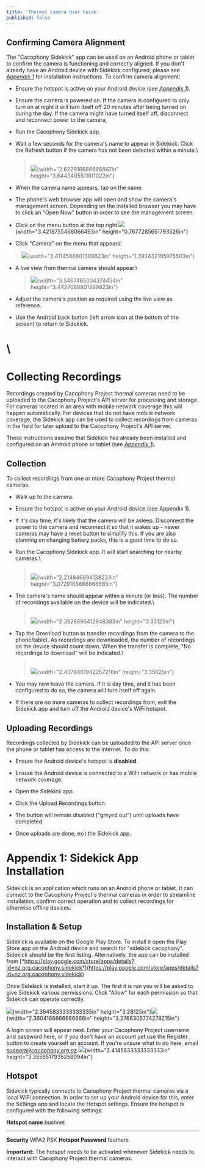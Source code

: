 ```yaml
---
title: 'Thermal Camera User Guide'
published: false
---
```


## Confirming Camera Alignment

The "Cacophony Sidekick" app can be used on an Android phone or tablet to confirm the camera is functioning and correctly aligned. If you don't already have an Android device with Sidekick configured, please see [*Appendix 1*](#section-1) for installation instructions. To confirm camera alignment:

-   Ensure the hotspot is active on your Android device (see [*Appendix 1*](#section-1)).

-   Ensure the camera is powered on. If the camera is configured to only turn on at night it will turn itself off 20 minutes after being turned on during the day. If the camera might have turned itself off, disconnect and reconnect power to the camera,

-   Run the Cacophony Sidekick app.

-   Wait a few seconds for the camera's name to appear in Sidekick. Click the Refresh button if the camera has not been detected within a minute.\
    > \
    > ![](./media/image5.png){width="2.622916666666667in" height="3.6443405511811022in"}

-   When the camera name appears, tap on the name.

-   The phone's web browser app will open and show the camera's management screen. Depending on the installed browser you may have to click an "Open Now" button in order to see the management screen.

-   Click on the menu button at the top right.![](./media/image9.png){width="3.4218755468066493in" height="0.7677285651793526in"}

-   Click "Camera" on the menu that appears:

> ![](./media/image2.png){width="3.4114588801399823in" height="1.392432195975503in"}

-   A live view from thermal camera should appear:\
    > ![](./media/image7.png){width="3.5467465004374454in" height="3.4427088801399823in"}

<!-- -->

-   Adjust the camera's position as required using the live view as reference.

-   Use the Android back button (left arrow icon at the bottom of the screen) to return to Sidekick.

# \

# Collecting Recordings

Recordings created by Cacophony Project thermal cameras need to be uploaded to the Cacophony Project's API server for processing and storage. For cameras located in an area with mobile network coverage this will happen automatically. For devices that do not have mobile network coverage, the Sidekick app can be used to collect recordings from cameras in the field for later upload to the Cacophony Project's API server.

These instructions assume that Sidekick has already been installed and configured on an Android phone or tablet (see [*Appendix 1*](#section-1)).

## Collection

To collect recordings from one or more Cacophony Project thermal cameras:

-   Walk up to the camera.

-   Ensure the hotspot is active on your Android device (see Appendix 1).

-   If it's day time, it's likely that the camera will be asleep. Disconnect the power to the camera and reconnect it so that it wakes up - newer cameras may have a reset button to simplify this. If you are also planning on changing battery packs, this is a good time to do so.

-   Run the Cacophony Sidekick app. It will start searching for nearby cameras.\
    > \
    > ![](./media/image11.png){width="2.214846894138233in" height="3.0729166666666665in"}

-   The camera's name should appear within a minute (or less). The number of recordings available on the device will be indicated.\
    > \
    > ![](./media/image4.png){width="2.3928696412948383in" height="3.33125in"}

-   Tap the Download button to transfer recordings from the camera to the phone/tablet. As recordings are downloaded, the number of recordings on the device should count down. When the transfer is complete, "No recordings to download" will be indicated.\
    > \
    > ![](./media/image1.png){width="2.4079461942257216in" height="3.35625in"}

-   You may now leave the camera. If it is day time, and it has been configured to do so, the camera will turn itself off again.

-   If there are no more cameras to collect recordings from, exit the Sidekick app and turn off the Android device's WiFi hotspot.

## Uploading Recordings

Recordings collected by Sidekick can be uploaded to the API server once the phone or tablet has access to the internet. To do this:

-   Ensure the Android device's hotspot is **disabled**.

-   Ensure the Android device is connected to a WiFi network or has mobile network coverage.

-   Open the Sidekick app.

-   Click the Upload Recordings button.

-   The button will remain disabled ("greyed out") until uploads have completed.

-   Once uploads are done, exit the Sidekick app.

# Appendix 1: Sidekick App Installation

Sidekick is an application which runs on an Android phone or tablet. It can connect to the Cacophony Project's thermal cameras in order to streamline installation, confirm correct operation and to collect recordings for otherwise offline devices.

## Installation & Setup

Sidekick is available on the Google Play Store. To install it open the Play Store app on the Android device and search for "sidekick cacophony". Sidekick should be the first listing. Alternatively, the app can be installed from [*https://play.google.com/store/apps/details?id=nz.org.cacophony.sidekick*](https://play.google.com/store/apps/details?id=nz.org.cacophony.sidekick)

Once Sidekick is installed, start it up. The first it is run you will be asked to give Sidekick various permissions. Click "Allow" for each permission so that Sidekick can operate correctly.

![](./media/image6.png){width="2.3645833333333335in" height="3.28125in"}![](./media/image3.png){width="2.3604166666666666in" height="3.2766305774278215in"}

A login screen will appear next. Enter your Cacophony Project username and password here, or if you don't have an account yet use the Register button to create yourself an account. If you're unsure what to do here, email [*support@cacophony.org.nz*](mailto:support@cacophony.org.nz).![](./media/image10.png){width="2.4145833333333333in" height="3.3556517935258094in"}

## Hotspot

Sidekick typically connects to Cacophony Project thermal cameras via a local WiFi connection. In order to set up your Android device for this, enter the Settings app and locate the Hotspot settings. Ensure the hotspot is configured with the following settings:

  **Hotspot name**       bushnet
  ---------------------- ----------
  **Security**           WPA2 PSK
  **Hotspot Password**   feathers

**Important:** The hotspot needs to be activated whenever Sidekick needs to interact with Cacophony Project thermal cameras.

